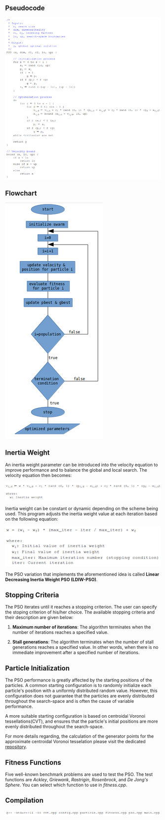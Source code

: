 ## Pseudocode

![pseudocode pseudocode](material/pseudocode.png)

## Flowchart

![flowchart flowchart](material/flowchart.png)

## Inertia Weight

An inertia weight parameter can be introduced into the velocity equation to
improve performance and to balance the global and local search. The velocity 
equation then becomes:

![velocity velocity](material/velocity.png)

Inertia weight can be constant or dynamic depending on the scheme being used. 
This program adjusts the inertia weight value at each iteration based on the 
following equation:

![inertia inertia](material/inertia.png)

The PSO variation that implements the aforementioned idea is called **Linear 
Decreasing Inertia Weight PSO (LDIW-PSO)**.

## Stopping Criteria

The PSO iterates until it reaches a stopping criterion. The user can specify the 
stoping criterion of his/her choice. The available stopping criteria and their 
description are given below: 

1. **Maximum number of iterations**: The algorithm terminates when the number of 
iterations reaches a specified value.

2. **Stall generations**: The algorithm terminates when the number of stall 
generations reaches a specified value. In other words, when there is no 
immediate improvement after a specified number of iterations.

## Particle Initialization

The PSO performance is greatly affected by the starting positions of the 
particles. A common starting configuration is to randomly initialize each 
particle's position with a uniformly distributed random value. However, this 
configuration does not guarantee that the particles are evenly distributed 
throughout the search-space and is often the cause of variable performance. 

A more suitable starting configuration is based on centroidal Voronoi 
tessellations(CVT), and ensures that the particle's initial positions are more
evenly distributed throughout the search-space. 

For more details regarding, the calculation of the generator points for the 
approximate centroidal Voronoi tesselation please visit the dedicated 
[repository](https://github.com/PictureElement/Approximate-CVT).

## Fitness Functions

Five well-known benchmark problems are used to test the PSO. The test functions 
are *Ackley*, *Griewank*, *Rastrigin*, *Rosenbrock*, and *De Jong's Sphere*. You 
can select which function to use in *fitness.cpp*. 

## Compilation

![compilation compilation](material/compilation.png)
